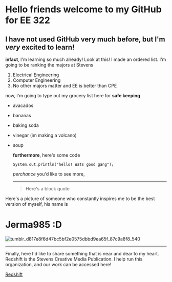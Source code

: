 # Hello friends welcome to my GitHub for EE 322 
## I have not used GitHub very much before, but I'm *very* excited to learn!

**infact**, I'm learning so much already! Look at this! I made an ordered list. I'm going to be ranking the  majors at Stevens

1. Electrical Engineering
2. Computer Engineering
3. No other majors matter and EE is better than CPE

 now, I'm going to type out my grocery list here for **safe keeping**
- avacados
- bananas
- baking soda
- vinegar (im making a volcano)
- soup

  **furthermore**, here's some code

  `System.out.println("hello! Wats good gang");`

  *perchance* you'd like to see more,
  
  ---
  > Here's a block quote

Here's a picture of someone who constantly inspires me to be the best version of myself, his name is

# Jerma985 :D

![tumblr_d817e8f6d47bc5bf2e0575dbbd9ea65f_87c9a8f8_540](https://github.com/olviebs/EE322/assets/92970891/fe3dd64f-4385-4b49-8f94-026cd403d988)

---

Finally, here I'd like to share something that is near and dear to my heart. Redshift is the Stevens Creative Media Publication. I help run this organization, and our work can be accessed here!

[Redshift](https://redshiftpub.com/)
  


  

